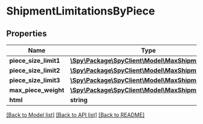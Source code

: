 # ShipmentLimitationsByPiece

## Properties
Name | Type | Description | Notes
------------ | ------------- | ------------- | -------------
**piece_size_limit1** | [**\Spy\Package\SpyClient\Model\MaxShipmentWeight**](MaxShipmentWeight.md) |  | [optional] 
**piece_size_limit2** | [**\Spy\Package\SpyClient\Model\MaxShipmentWeight**](MaxShipmentWeight.md) |  | [optional] 
**piece_size_limit3** | [**\Spy\Package\SpyClient\Model\MaxShipmentWeight**](MaxShipmentWeight.md) |  | [optional] 
**max_piece_weight** | [**\Spy\Package\SpyClient\Model\MaxShipmentWeight**](MaxShipmentWeight.md) |  | [optional] 
**html** | **string** |  | [optional] 

[[Back to Model list]](../README.md#documentation-for-models) [[Back to API list]](../README.md#documentation-for-api-endpoints) [[Back to README]](../README.md)


